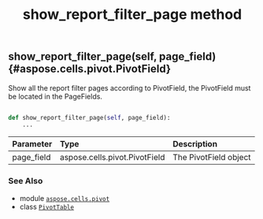 ﻿---
title: show_report_filter_page method
second_title: Aspose.Cells for Python via .NET API References
description: 
type: docs
weight: 330
url: /aspose.cells.pivot/pivottable/show_report_filter_page/
is_root: false
---

## show_report_filter_page(self, page_field) {#aspose.cells.pivot.PivotField}

Show all the report filter pages according to PivotField, the PivotField must be located in the PageFields.



```python

def show_report_filter_page(self, page_field):
    ...
```


| Parameter | Type | Description |
| :- | :- | :- |
| page_field | aspose.cells.pivot.PivotField | The PivotField object |



### See Also
* module [`aspose.cells.pivot`](../../)
* class [`PivotTable`](/cells/python-net/aspose.cells.pivot/pivottable)
